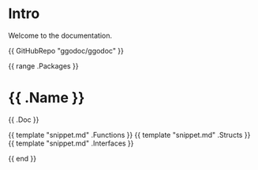 # Intro

Welcome to the documentation.

{{ GitHubRepo "ggodoc/ggodoc" }}

{{ range .Packages }}

# {{ .Name }}

{{ .Doc }}

{{ template "snippet.md" .Functions }}
{{ template "snippet.md" .Structs }}
{{ template "snippet.md" .Interfaces }}

{{ end }}